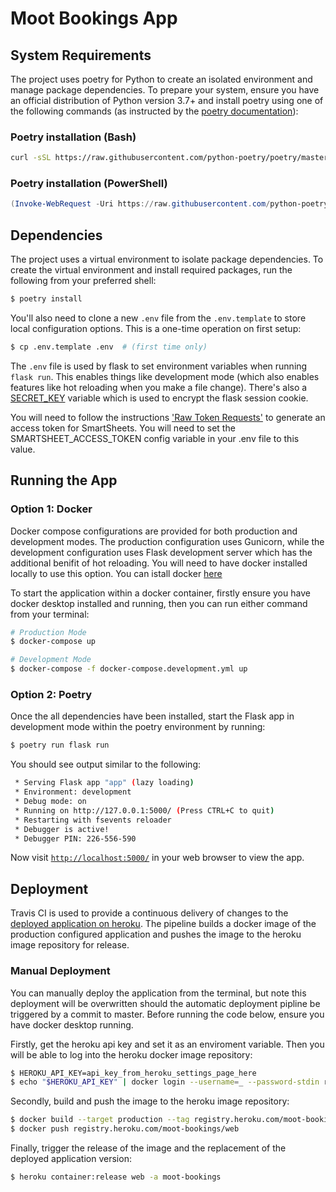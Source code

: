 # Moot Bookings App

## System Requirements

The project uses poetry for Python to create an isolated environment and manage package dependencies. To prepare your system, ensure you have an official distribution of Python version 3.7+ and install poetry using one of the following commands (as instructed by the [poetry documentation](https://python-poetry.org/docs/#system-requirements)):

### Poetry installation (Bash)

```bash
curl -sSL https://raw.githubusercontent.com/python-poetry/poetry/master/get-poetry.py | python
```

### Poetry installation (PowerShell)

```powershell
(Invoke-WebRequest -Uri https://raw.githubusercontent.com/python-poetry/poetry/master/get-poetry.py -UseBasicParsing).Content | python
```

## Dependencies

The project uses a virtual environment to isolate package dependencies. To create the virtual environment and install required packages, run the following from your preferred shell:

```bash
$ poetry install
```

You'll also need to clone a new `.env` file from the `.env.template` to store local configuration options. This is a one-time operation on first setup:

```bash
$ cp .env.template .env  # (first time only)
```

The `.env` file is used by flask to set environment variables when running `flask run`. This enables things like development mode (which also enables features like hot reloading when you make a file change). There's also a [SECRET_KEY](https://flask.palletsprojects.com/en/1.1.x/config/#SECRET_KEY) variable which is used to encrypt the flask session cookie.

You will need to follow the instructions ['Raw Token Requests']('https://smartsheet-platform.github.io/api-docs/#raw-token-requests') to generate an access token for SmartSheets. You will need to set the SMARTSHEET_ACCESS_TOKEN config variable in your .env file to this value.

## Running the App

### Option 1: Docker

Docker compose configurations are provided for both production and development modes. The production configuration uses Gunicorn, while the development configuration uses Flask development server which has the additional benifit of hot reloading. You will need to have docker installed locally to use this option. You can istall docker [here]('https://docs.docker.com/get-docker/')

To start the application within a docker container, firstly ensure you have docker desktop installed and running, then you can run either command from your terminal:

```bash
# Production Mode
$ docker-compose up
```
```bash
# Development Mode
$ docker-compose -f docker-compose.development.yml up
```

### Option 2: Poetry

Once the all dependencies have been installed, start the Flask app in development mode within the poetry environment by running:
```bash
$ poetry run flask run
```

You should see output similar to the following:
```bash
 * Serving Flask app "app" (lazy loading)
 * Environment: development
 * Debug mode: on
 * Running on http://127.0.0.1:5000/ (Press CTRL+C to quit)
 * Restarting with fsevents reloader
 * Debugger is active!
 * Debugger PIN: 226-556-590
```
Now visit [`http://localhost:5000/`](http://localhost:5000/) in your web browser to view the app.


## Deployment

Travis CI is used to provide a continuous delivery of changes to the [deployed application on heroku]('https://moot-bookings.herokuapp.com/').
The pipeline builds a docker image of the production configured application and pushes the image to the heroku image repository for release.

### Manual Deployment

You can manually deploy the application from the terminal, but note this deployment will be overwritten should the automatic deployment pipline be triggered by a commit to master.
Before running the code below, ensure you have docker desktop running.

Firstly, get the heroku api key and set it as an enviroment variable. Then you will be able to log into the heroku docker image repository:
```bash
$ HEROKU_API_KEY=api_key_from_heroku_settings_page_here
$ echo "$HEROKU_API_KEY" | docker login --username=_ --password-stdin registry.heroku.com
```

Secondly, build and push the image to the heroku image repository:
```bash
$ docker build --target production --tag registry.heroku.com/moot-bookings/web .
$ docker push registry.heroku.com/moot-bookings/web
```

Finally, trigger the release of the image and the replacement of the deployed application version:
```bash
$ heroku container:release web -a moot-bookings
```

